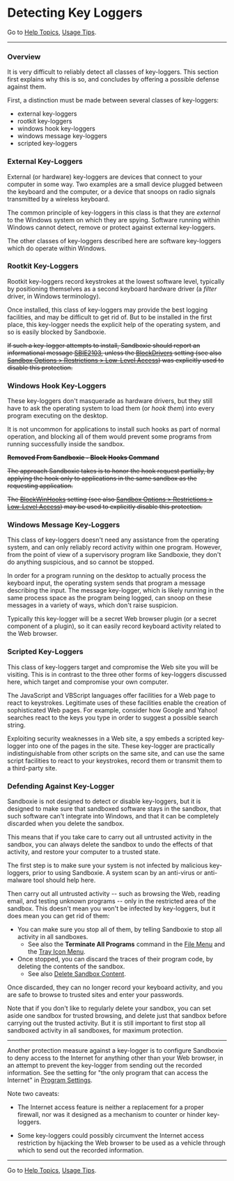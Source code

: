 # Detecting Key Loggers

Go to [Help Topics](HelpTopics.md), [Usage Tips](UsageTips.md).

* * *

### Overview

It is very difficult to reliably detect all classes of key-loggers. This section first explains why this is so, and concludes by offering a possible defense against them.

First, a distinction must be made between several classes of key-loggers:

*   external key-loggers
*   rootkit key-loggers
*   windows hook key-loggers
*   windows message key-loggers
*   scripted key-loggers

### External Key-Loggers

External (or hardware) key-loggers are devices that connect to your computer in some way. Two examples are a small device plugged between the keyboard and the computer, or a device that snoops on radio signals transmitted by a wireless keyboard.

The common principle of key-loggers in this class is that they are _external_ to the Windows system on which they are spying. Software running within Windows cannot detect, remove or protect against external key-loggers.

The other classes of key-loggers described here are software key-loggers which do operate within Windows.

### Rootkit Key-Loggers

Rootkit key-loggers record keystrokes at the lowest software level, typically by positioning themselves as a second keyboard hardware driver (a _filter_ driver, in Windows terminology).

Once installed, this class of key-loggers may provide the best logging facilities, and may be difficult to get rid of. But to be installed in the first place, this key-logger needs the explicit help of the operating system, and so is easily blocked by Sandboxie.

~~If such a key-logger attempts to install, Sandboxie should report an informational message [SBIE2103](SBIE2103.md), unless the [BlockDrivers](BlockDrivers.md) setting (see also [Sandbox Options > Restrictions > Low-Level Access](RestrictionsSettings.md#low-level-access--removed)) was explicitly used to disable this protection.~~

### Windows Hook Key-Loggers

These key-loggers don't masquerade as hardware drivers, but they still have to ask the operating system to load them (or _hook them_) into every program executing on the desktop.

It is not uncommon for applications to install such hooks as part of normal operation, and blocking all of them would prevent some programs from running successfully inside the sandbox.

~~**Removed From Sandboxie - Block Hooks Command**~~

~~The approach Sandboxie takes is to honor the hook request partially, by applying the hook only to applications in the same sandbox as the requesting application.~~

~~The [BlockWinHooks](BlockWinHooks.md) setting (see also [Sandbox Options > Restrictions > Low-Level Access](RestrictionsSettings.md#low-level-access--removed)) may be used to explicitly disable this protection.~~

### Windows Message Key-Loggers

This class of key-loggers doesn't need any assistance from the operating system, and can only reliably record activity within one program. However, from the point of view of a supervisory program like Sandboxie, they don't do anything suspicious, and so cannot be stopped.

In order for a program running on the desktop to actually process the keyboard input, the operating system sends that program a message describing the input. The message key-logger, which is likely running in the same process space as the program being logged, can snoop on these messages in a variety of ways, which don't raise suspicion.

Typically this key-logger will be a secret Web browser plugin (or a secret component of a plugin), so it can easily record keyboard activity related to the Web browser.

### Scripted Key-Loggers

This class of key-loggers target and compromise the Web site you will be visiting. This is in contrast to the three other forms of key-loggers discussed here, which target and compromise your own computer.

The JavaScript and VBScript languages offer facilities for a Web page to react to keystrokes. Legitimate uses of these facilities enable the creation of sophisticated Web pages. For example, consider how Google and Yahoo! searches react to the keys you type in order to suggest a possible search string.

Exploiting security weaknesses in a Web site, a spy embeds a scripted key-logger into one of the pages in the site. These key-logger are practically indistinguishable from other scripts on the same site, and can use the same script facilities to react to your keystrokes, record them or transmit them to a third-party site.

### Defending Against Key-Logger

Sandboxie is not designed to detect or disable key-loggers, but it is designed to make sure that sandboxed software stays in the sandbox, that such software can't integrate into Windows, and that it can be completely discarded when you delete the sandbox.

This means that if you take care to carry out all untrusted activity in the sandbox, you can always delete the sandbox to undo the effects of that activity, and restore your computer to a trusted state.

The first step is to make sure your system is not infected by malicious key-loggers, prior to using Sandboxie. A system scan by an anti-virus or anti-malware tool should help here.

Then carry out all untrusted activity -- such as browsing the Web, reading email, and testing unknown programs -- only in the restricted area of the sandbox. This doesn't mean you won't be infected by key-loggers, but it does mean you can get rid of them:

*   You can make sure you stop all of them, by telling Sandboxie to stop all activity in all sandboxes.
    *   See also the **Terminate All Programs** command in the [File Menu](FileMenu.md#terminate-all-programs) and the [Tray Icon Menu](SP_TrayIconMenu.md#terminate-all-programs).
*   Once stopped, you can discard the traces of their program code, by deleting the contents of the sandbox.
    *   See also [Delete Sandbox Content](DeleteSandboxContent.md).

Once discarded, they can no longer record your keyboard activity, and you are safe to browse to trusted sites and enter your passwords.

Note that if you don't like to regularly delete your sandbox, you can set aside one sandbox for trusted browsing, and delete just that sandbox before carrying out the trusted activity. But it is still important to first stop all sandboxed activity in all sandboxes, for maximum protection.

* * *

Another protection measure against a key-logger is to configure Sandboxie to deny access to the Internet for anything other than your Web browser, in an attempt to prevent the key-logger from sending out the recorded information. See the setting for "the only program that can access the Internet" in [Program Settings](ProgramSettings.md#internet).

Note two caveats:

*   The Internet access feature is neither a replacement for a proper firewall, nor was it designed as a mechanism to counter or hinder key-loggers.

*   Some key-loggers could possibly circumvent the Internet access restriction by hijacking the Web browser to be used as a vehicle through which to send out the recorded information.

* * *

Go to [Help Topics](HelpTopics.md), [Usage Tips](UsageTips.md).
